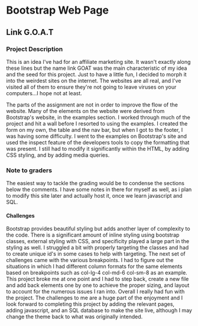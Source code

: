 # Bootstrap Web Page

## Link G.O.A.T

### Project Description
This is an idea I've had for an affiliate marketing site. It wasn't exactly along these lines but the name link GOAT was the main characteristic of my idea and the seed for this project. Just to have a little fun, I decided to morph it into the weirdest sites on the internet. The websites are all real, and I've visited all of them to ensure they're not going to leave viruses on your computers...I hope not at least. 

The parts of the assignment are not in order to improve the flow of the website. Many of the elements on the website were derived from Bootstrap's website, in the examples section. I worked through much of the project and hit a wall before I resorted to using the examples. I created the form on my own, the table and the nav bar, but when I got to the footer, I was having some difficulty. I went to the examples on Bootstrap's site and used the inspect feature of the developers tools to copy the formatting that was present. I still had to modify it significantly within the HTML, by adding CSS styling, and by adding media queries. 

### Note to graders
The easiest way to tackle the grading would be to condense the sections below the comments. I have some notes in there for myself as well, as i plan to modify this site later and actually host it, once we learn javascript and SQL. 


#### Challenges
Bootstrap provides beautiful styling but adds another layer of complexity to the code. There is a significant amount of inline styling using bootstrap classes, external styling with CSS, and specificity played a large part in the styling as well. I struggled a bit with properly targeting the classes and had to create unique id's in some cases to help with targeting. The next set of challenges came with the various breakpoints. I had to figure out the situations in which I had different column formats for the same elements based on breakpoints such as col-lg-4 col-md-6 col-sm-8 as an example. This project broke me at one point and I had to step back, create a new file and add back elements one by one to achieve the proper sizing, and layout to account for the numerous issues I ran into. Overall I really had fun with the project. The challenges to me are a huge part of the enjoyment and I look forward to completing this project by adding the relevant pages, adding javascript, and an SQL database to make the site live, although I may change the theme back to what was originally intended.

